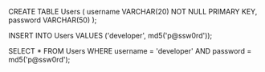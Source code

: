 
CREATE TABLE Users (
	username VARCHAR(20) NOT NULL PRIMARY KEY, 
	password VARCHAR(50)
);

INSERT INTO Users VALUES ('developer', md5('p@ssw0rd'));

SELECT
  *
FROM
  Users
WHERE
  username = 'developer' AND password = md5('p@ssw0rd');